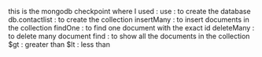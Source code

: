 this is the mongodb checkpoint where I used :
use : to create the database
db.contactlist : to create the collection
insertMany : to insert documents in the collection
findOne : to find one document with the exact id
deleteMany : to delete many document
find : to show all the documents in the collection
$gt : greater than
$lt : less than
